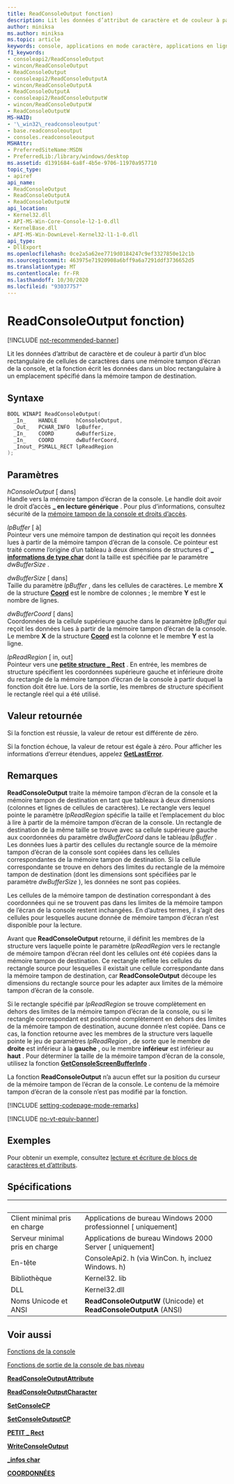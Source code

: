 ```yaml
---
title: ReadConsoleOutput fonction)
description: Lit les données d’attribut de caractère et de couleur à partir d’un bloc rectangulaire de cellules de caractères dans une mémoire tampon d’écran de la console et écrit des données dans la mémoire tampon de destination.
author: miniksa
ms.author: miniksa
ms.topic: article
keywords: console, applications en mode caractère, applications en ligne de commande, applications de terminal, API console
f1_keywords:
- consoleapi2/ReadConsoleOutput
- wincon/ReadConsoleOutput
- ReadConsoleOutput
- consoleapi2/ReadConsoleOutputA
- wincon/ReadConsoleOutputA
- ReadConsoleOutputA
- consoleapi2/ReadConsoleOutputW
- wincon/ReadConsoleOutputW
- ReadConsoleOutputW
MS-HAID:
- '\_win32\_readconsoleoutput'
- base.readconsoleoutput
- consoles.readconsoleoutput
MSHAttr:
- PreferredSiteName:MSDN
- PreferredLib:/library/windows/desktop
ms.assetid: d1391684-6a8f-4b5e-9706-11970a957710
topic_type:
- apiref
api_name:
- ReadConsoleOutput
- ReadConsoleOutputA
- ReadConsoleOutputW
api_location:
- Kernel32.dll
- API-MS-Win-Core-Console-l2-1-0.dll
- KernelBase.dll
- API-MS-Win-DownLevel-Kernel32-l1-1-0.dll
api_type:
- DllExport
ms.openlocfilehash: 0ce2a5a62ee7719d0184247c9ef3327850e12c1b
ms.sourcegitcommit: 463975e71920908a6bff9a6a7291ddf3736652d5
ms.translationtype: MT
ms.contentlocale: fr-FR
ms.lasthandoff: 10/30/2020
ms.locfileid: "93037757"
---
```

# <a name="readconsoleoutput-function"></a>ReadConsoleOutput fonction)

[!INCLUDE [not-recommended-banner](./includes/not-recommended-banner.md)]

Lit les données d’attribut de caractère et de couleur à partir d’un bloc rectangulaire de cellules de caractères dans une mémoire tampon d’écran de la console, et la fonction écrit les données dans un bloc rectangulaire à un emplacement spécifié dans la mémoire tampon de destination.

## <a name="syntax"></a>Syntaxe

```C
BOOL WINAPI ReadConsoleOutput(
  _In_    HANDLE      hConsoleOutput,
  _Out_   PCHAR_INFO  lpBuffer,
  _In_    COORD       dwBufferSize,
  _In_    COORD       dwBufferCoord,
  _Inout_ PSMALL_RECT lpReadRegion
);
```

## <a name="parameters"></a>Paramètres

*hConsoleOutput* \[ dans\]  
Handle vers la mémoire tampon d’écran de la console. Le handle doit avoir le droit d’accès **\_ en lecture générique** . Pour plus d’informations, consultez sécurité de la [mémoire tampon de la console et droits d’accès](console-buffer-security-and-access-rights.md).

*lpBuffer* \[ à\]  
Pointeur vers une mémoire tampon de destination qui reçoit les données lues à partir de la mémoire tampon d’écran de la console. Ce pointeur est traité comme l’origine d’un tableau à deux dimensions de structures d' [**\_ informations de type char**](char-info-str.md) dont la taille est spécifiée par le paramètre *dwBufferSize* .

*dwBufferSize* \[ dans\]  
Taille du paramètre *lpBuffer* , dans les cellules de caractères. Le membre **X** de la structure [**Coord**](coord-str.md) est le nombre de colonnes ; le membre **Y** est le nombre de lignes.

*dwBufferCoord* \[ dans\]  
Coordonnées de la cellule supérieure gauche dans le paramètre *lpBuffer* qui reçoit les données lues à partir de la mémoire tampon d’écran de la console. Le membre **X** de la structure [**Coord**](coord-str.md) est la colonne et le membre **Y** est la ligne.

*lpReadRegion* \[ in, out\]  
Pointeur vers une [**petite structure \_ Rect**](small-rect-str.md) . En entrée, les membres de structure spécifient les coordonnées supérieure gauche et inférieure droite du rectangle de la mémoire tampon d’écran de la console à partir duquel la fonction doit être lue. Lors de la sortie, les membres de structure spécifient le rectangle réel qui a été utilisé.

## <a name="return-value"></a>Valeur retournée

Si la fonction est réussie, la valeur de retour est différente de zéro.

Si la fonction échoue, la valeur de retour est égale à zéro. Pour afficher les informations d’erreur étendues, appelez [**GetLastError**](https://msdn.microsoft.com/library/windows/desktop/ms679360).

## <a name="remarks"></a>Remarques

**ReadConsoleOutput** traite la mémoire tampon d’écran de la console et la mémoire tampon de destination en tant que tableaux à deux dimensions (colonnes et lignes de cellules de caractères). Le rectangle vers lequel pointe le paramètre *lpReadRegion* spécifie la taille et l’emplacement du bloc à lire à partir de la mémoire tampon d’écran de la console. Un rectangle de destination de la même taille se trouve avec sa cellule supérieure gauche aux coordonnées du paramètre *dwBufferCoord* dans le tableau *lpBuffer* . Les données lues à partir des cellules du rectangle source de la mémoire tampon d’écran de la console sont copiées dans les cellules correspondantes de la mémoire tampon de destination. Si la cellule correspondante se trouve en dehors des limites du rectangle de la mémoire tampon de destination (dont les dimensions sont spécifiées par le paramètre *dwBufferSize* ), les données ne sont pas copiées.

Les cellules de la mémoire tampon de destination correspondant à des coordonnées qui ne se trouvent pas dans les limites de la mémoire tampon de l’écran de la console restent inchangées. En d’autres termes, il s’agit des cellules pour lesquelles aucune donnée de mémoire tampon d’écran n’est disponible pour la lecture.

Avant que **ReadConsoleOutput** retourne, il définit les membres de la structure vers laquelle pointe le paramètre *lpReadRegion* vers le rectangle de mémoire tampon d’écran réel dont les cellules ont été copiées dans la mémoire tampon de destination. Ce rectangle reflète les cellules du rectangle source pour lesquelles il existait une cellule correspondante dans la mémoire tampon de destination, car **ReadConsoleOutput** découpe les dimensions du rectangle source pour les adapter aux limites de la mémoire tampon d’écran de la console.

Si le rectangle spécifié par *lpReadRegion* se trouve complètement en dehors des limites de la mémoire tampon d’écran de la console, ou si le rectangle correspondant est positionné complètement en dehors des limites de la mémoire tampon de destination, aucune donnée n’est copiée. Dans ce cas, la fonction retourne avec les membres de la structure vers laquelle pointe le jeu de paramètres *lpReadRegion* , de sorte que le membre de **droite** est inférieur à la **gauche** , ou le membre **inférieur** est inférieur au **haut** . Pour déterminer la taille de la mémoire tampon d’écran de la console, utilisez la fonction [**GetConsoleScreenBufferInfo**](getconsolescreenbufferinfo.md) .

La fonction **ReadConsoleOutput** n’a aucun effet sur la position du curseur de la mémoire tampon de l’écran de la console. Le contenu de la mémoire tampon d’écran de la console n’est pas modifié par la fonction.

[!INCLUDE [setting-codepage-mode-remarks](./includes/setting-codepage-mode-remarks.md)]

[!INCLUDE [no-vt-equiv-banner](./includes/no-vt-equiv-banner.md)]

## <a name="examples"></a>Exemples

Pour obtenir un exemple, consultez [lecture et écriture de blocs de caractères et d’attributs](reading-and-writing-blocks-of-characters-and-attributes.md).

## <a name="requirements"></a>Spécifications

| &nbsp; | &nbsp; |
|-|-|
| Client minimal pris en charge | Applications de bureau Windows 2000 professionnel \[ uniquement\] |
| Serveur minimal pris en charge | Applications de bureau Windows 2000 Server \[ uniquement\] |
| En-tête | ConsoleApi2. h (via WinCon. h, incluez Windows. h) |
| Bibliothèque | Kernel32. lib |
| DLL | Kernel32.dll |
| Noms Unicode et ANSI | **ReadConsoleOutputW** (Unicode) et **ReadConsoleOutputA** (ANSI) |

## <a name="see-also"></a>Voir aussi

[Fonctions de la console](console-functions.md)

[Fonctions de sortie de la console de bas niveau](low-level-console-output-functions.md)

[**ReadConsoleOutputAttribute**](readconsoleoutputattribute.md)

[**ReadConsoleOutputCharacter**](readconsoleoutputcharacter.md)

[**SetConsoleCP**](setconsolecp.md)

[**SetConsoleOutputCP**](setconsoleoutputcp.md)

[**PETIT \_ Rect**](small-rect-str.md)

[**WriteConsoleOutput**](writeconsoleoutput.md)

[**\_infos char**](char-info-str.md)

[**COORDONNÉES**](coord-str.md)
